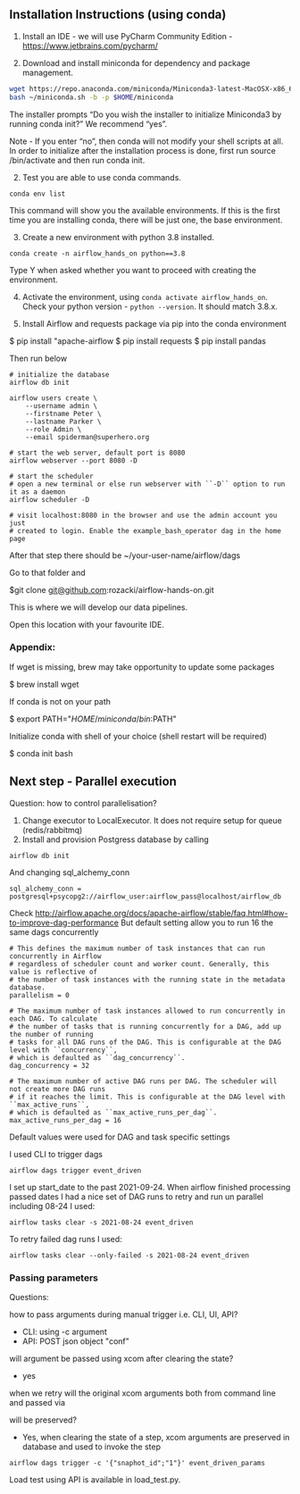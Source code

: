 

## Installation Instructions (using conda)


1) Install an IDE - we will use PyCharm Community Edition - https://www.jetbrains.com/pycharm/

1) Download and install miniconda for dependency and package management.

```sh
wget https://repo.anaconda.com/miniconda/Miniconda3-latest-MacOSX-x86_64.sh -O ~/miniconda.sh
bash ~/miniconda.sh -b -p $HOME/miniconda
```

The installer prompts “Do you wish the installer to initialize Miniconda3 by running conda init?” We recommend “yes”.

Note -  If you enter “no”, then conda will not modify your shell scripts at all. In order to initialize after the installation process is done, first run source <path to conda>/bin/activate and then run conda init.


2) Test you are able to use conda commands. 

```shell
conda env list 
```
This command will show you the available environments. If this is the 
first time you are installing conda, there will be just one, the base
environment.


3) Create a new environment with python 3.8 installed.

```shell
conda create -n airflow_hands_on python==3.8
```

Type Y when asked whether you want to proceed with creating the environment.

4) Activate the environment, using ```conda activate airflow_hands_on```. Check your python 
version - ```python --version```. It should match 3.8.x.
   

5) Install Airflow and requests package via pip into the conda environment

$ pip install "apache-airflow
$ pip install requests
$ pip install pandas

Then run below
```
# initialize the database
airflow db init

airflow users create \
    --username admin \
    --firstname Peter \
    --lastname Parker \
    --role Admin \
    --email spiderman@superhero.org

# start the web server, default port is 8080
airflow webserver --port 8080 -D

# start the scheduler
# open a new terminal or else run webserver with ``-D`` option to run it as a daemon
airflow scheduler -D

# visit localhost:8080 in the browser and use the admin account you just
# created to login. Enable the example_bash_operator dag in the home page
```

After that step there should be ~/your-user-name/airflow/dags

Go to that folder and

$git clone git@github.com:rozacki/airflow-hands-on.git

This is where we will develop our data pipelines.

Open this location with your favourite IDE.   
   

### Appendix:

If wget is missing, brew may take opportunity to update some packages

$ brew install wget

If conda is not on your path

$ export PATH="$HOME/miniconda/bin:$PATH"

Initialize conda with shell of your choice (shell restart will be required)

$ conda init bash



## Next step - Parallel execution
Question: how to control parallelisation?

1. Change executor to LocalExecutor. It does not require setup for queue (redis/rabbitmq)
2. Install and provision Postgress database by calling 
````
airflow db init
````

And changing sql_alchemy_conn
````
sql_alchemy_conn = postgresql+psycopg2://airflow_user:airflow_pass@localhost/airflow_db
````

Check http://airflow.apache.org/docs/apache-airflow/stable/faq.html#how-to-improve-dag-performance
But default setting allow you to run 16 the same dags concurrently

````
# This defines the maximum number of task instances that can run concurrently in Airflow
# regardless of scheduler count and worker count. Generally, this value is reflective of
# the number of task instances with the running state in the metadata database.
parallelism = 0
````

````
# The maximum number of task instances allowed to run concurrently in each DAG. To calculate
# the number of tasks that is running concurrently for a DAG, add up the number of running
# tasks for all DAG runs of the DAG. This is configurable at the DAG level with ``concurrency``,
# which is defaulted as ``dag_concurrency``.
dag_concurrency = 32
````
````
# The maximum number of active DAG runs per DAG. The scheduler will not create more DAG runs
# if it reaches the limit. This is configurable at the DAG level with ``max_active_runs``,
# which is defaulted as ``max_active_runs_per_dag``.
max_active_runs_per_dag = 16
````

Default values were used for DAG and task specific settings

I used CLI to trigger dags

````
airflow dags trigger event_driven
````

I set up start_date to the past 2021-09-24. When airflow finished processing passed dates I had a nice set
of DAG runs to retry and run un parallel including 08-24
I used:

````
airflow tasks clear -s 2021-08-24 event_driven
````

To retry failed dag runs I used:
````
airflow tasks clear --only-failed -s 2021-08-24 event_driven
````

### Passing parameters
Questions:

how to pass arguments during manual trigger i.e. CLI, UI, API?

- CLI: using -c argument
- API: POST json object "conf"

will argument be passed using xcom after clearing the state?

- yes

when we retry will the original xcom arguments both from command line and passed via

will be preserved?

- Yes, when clearing the state of a step, xcom arguments are preserved in database and used to invoke the step

````
airflow dags trigger -c '{"snaphot_id";"1"}' event_driven_params
````
Load test using API is available in load_test.py.
